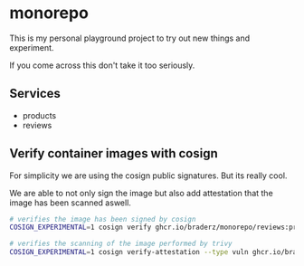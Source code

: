 # monorepo

This is my personal playground project to try out new things and experiment.

If you come across this don't take it too seriously.

## Services

- products
- reviews



## Verify container images with cosign
For simplicity we are using the cosign public signatures. But its really cool.

We are able to not only sign the image but also add attestation that the image has been scanned aswell.
```bash
# verifies the image has been signed by cosign
COSIGN_EXPERIMENTAL=1 cosign verify ghcr.io/braderz/monorepo/reviews:pr-42

# verifies the scanning of the image performed by trivy
COSIGN_EXPERIMENTAL=1 cosign verify-attestation --type vuln ghcr.io/braderz/monorepo/reviews:pr-42
```